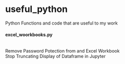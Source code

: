 # useful_python
Python Functions and code that are useful to my work

<h4>excel_woorkbooks.py</h4><br />
Remove Password Potection from and Excel Workbook<br />
Stop Truncating Display of Dataframe in Jupyter<br />
